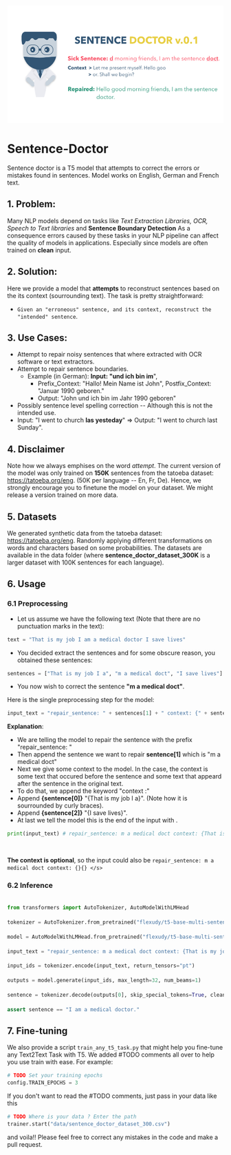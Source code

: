 ![avatar](sent-banner.png)

# Sentence-Doctor
Sentence doctor is a T5 model that attempts to correct the errors or mistakes found in sentences. Model works on English, German and French text.

## 1. Problem:
Many NLP models depend on tasks like *Text Extraction Libraries, OCR, Speech to Text libraries* and **Sentence Boundary Detection**
As a consequence errors caused by these tasks in your NLP pipeline can affect the quality of models in applications. Especially since models are often trained on **clean** input.

## 2. Solution:
Here we provide a model that **attempts** to reconstruct sentences based on the its context (sourrounding text). The task is pretty straightforward:
* `Given an "erroneous" sentence, and its context, reconstruct the "intended" sentence`.

## 3. Use Cases:
* Attempt to repair noisy sentences that where extracted with OCR software or text extractors.
* Attempt to repair sentence boundaries.
  * Example (in German): **Input: "und ich bin im**", 
    * Prefix_Context: "Hallo! Mein Name ist John", Postfix_Context: "Januar 1990 geboren."
    * Output: "John und ich bin im Jahr 1990 geboren"
* Possibly sentence level spelling correction -- Although this is not the intended use.
 * Input: "I went to church **las yesteday**" => Output: "I went to church last Sunday".
 
## 4. Disclaimer
Note how we always emphises on the word *attempt*. The current version of the model was only trained on **150K** sentences from the tatoeba dataset: https://tatoeba.org/eng. (50K per language -- En, Fr, De).
Hence, we strongly encourage you to finetune the model on your dataset. We might release a version trained on more data.

## 5. Datasets
We generated synthetic data from the tatoeba dataset: https://tatoeba.org/eng. Randomly applying different transformations on words and characters based on some probabilities. The datasets are available in the data folder (where **sentence_doctor_dataset_300K** is a larger dataset with 100K sentences for each language).

## 6. Usage

### 6.1 Preprocessing
* Let us assume we have the following text (Note that there are no punctuation marks in the text):

```python
text = "That is my job I am a medical doctor I save lives"
```
* You decided extract the sentences and for some obscure reason, you obtained these sentences:

```python
sentences = ["That is my job I a", "m a medical doct", "I save lives"]
```
* You now wish to correct the sentence **"m a medical doct"**.

Here is the single preprocessing step for the model:

```python
input_text = "repair_sentence: " + sentences[1] + " context: {" + sentences[0] + "}{" + sentences[2] + "} </s>"
```

**Explanation**:</br>
* We are telling the model to repair the sentence with the prefix "repair_sentence: "
* Then append the sentence we want to repair **sentence[1]** which is "m a medical doct"
* Next we give some context to the model. In the case, the context is some text that occured before the sentence and some text that appeard after the sentence in the original text.
 * To do that, we append the keyword "context :"
 * Append **{sentence[0]}** "{That is my job I a}". (Note how it is sourrounded by curly braces).
 * Append **{sentence[2]}** "{I save lives}". 
* At last we tell the model this is the end of the input with </s>.

```python
print(input_text) # repair_sentence: m a medical doct context: {That is my job I a}{or I save lives} </s>
```

<br/>

**The context is optional**, so the input could also be ```repair_sentence: m a medical doct context: {}{} </s>```

### 6.2 Inference

```python

from transformers import AutoTokenizer, AutoModelWithLMHead

tokenizer = AutoTokenizer.from_pretrained("flexudy/t5-base-multi-sentence-doctor")

model = AutoModelWithLMHead.from_pretrained("flexudy/t5-base-multi-sentence-doctor")

input_text = "repair_sentence: m a medical doct context: {That is my job I a}{or I save lives} </s>"

input_ids = tokenizer.encode(input_text, return_tensors="pt")

outputs = model.generate(input_ids, max_length=32, num_beams=1)

sentence = tokenizer.decode(outputs[0], skip_special_tokens=True, clean_up_tokenization_spaces=True)

assert sentence == "I am a medical doctor."
```

## 7. Fine-tuning
We also provide a script `train_any_t5_task.py` that might help you fine-tune any Text2Text Task with T5. We added #TODO comments all over to help you use train with ease. For example:

```python
# TODO Set your training epochs
config.TRAIN_EPOCHS = 3
``` 
If you don't want to read the #TODO comments, just pass in your data like this

```python
# TODO Where is your data ? Enter the path
trainer.start("data/sentence_doctor_dataset_300.csv")
```
and voila!! Please feel free to correct any mistakes in the code and make a pull request.

